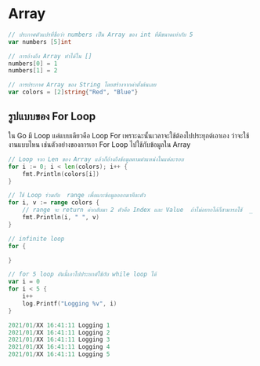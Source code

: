 # Array

```go
// ประกาศตัวแปรที่ชื่อว่า numbers เป็น Array ของ int ที่มีขนาดเท่ากับ 5
var numbers [5]int

// การอ้างถึง Array ทำได้ใน []
numbers[0] = 1
numbers[1] = 2

// การประกาศ Array ของ String โดยสร้างจากค่าตั้งต้นเลย
var colors = [2]string{"Red", "Blue"}
```

## รูปแบบของ For Loop

ใน Go มี Loop แค่แบบเดียวคือ Loop For เพราะฉะนั้นเวลาจะใช้ต้องไปประยุกต์เอาเอง ว่าจะใช้งานแบบไหน เช่นตัวอย่างของการเอา For Loop ไปใช้กับข้อมูลใน Array

```go
// Loop จาก Len ของ Array แล้วก็อ้างถึงข้อมูลตามตำแหน่งในแต่ละรอบ
for i := 0; i < len(colors); i++ {
    fmt.Println(colors[i])
}

// ใช้ Loop ร่วมกับ  range เพื่อแกะข้อมูลออกมาทีละตัว
for i, v := range colors {
    // range จะ return ค่ากลับมา 2 ตัวคือ Index และ Value  ถ้าไม่อยากได้ก็สามารถใช้  _ ได้
    fmt.Println(i, " ", v)
}

// infinite loop
for {

}

// for 5 loop อันนี้เอาไปประยกต์ใช้กับ while loop ได้
var i = 0
for i < 5 {
    i++
    log.Printf("Logging %v", i)
}

2021/01/XX 16:41:11 Logging 1
2021/01/XX 16:41:11 Logging 2
2021/01/XX 16:41:11 Logging 3
2021/01/XX 16:41:11 Logging 4
2021/01/XX 16:41:11 Logging 5
```
